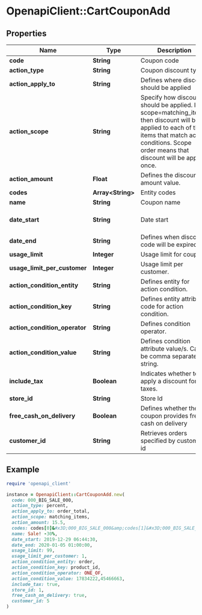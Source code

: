 # OpenapiClient::CartCouponAdd

## Properties

| Name | Type | Description | Notes |
| ---- | ---- | ----------- | ----- |
| **code** | **String** | Coupon code |  |
| **action_type** | **String** | Coupon discount type |  |
| **action_apply_to** | **String** | Defines where discount should be applied |  |
| **action_scope** | **String** | Specify how discount should be applied. If scope&#x3D;matching_items, then discount will be applied to each of the items that match action conditions. Scope order means that discount will be applied once. |  |
| **action_amount** | **Float** | Defines the discount amount value. |  |
| **codes** | **Array&lt;String&gt;** | Entity codes | [optional] |
| **name** | **String** | Coupon name | [optional] |
| **date_start** | **String** | Date start | [optional][default to &#39;now&#39;] |
| **date_end** | **String** | Defines when discount code will be expired. | [optional] |
| **usage_limit** | **Integer** | Usage limit for coupon. | [optional] |
| **usage_limit_per_customer** | **Integer** | Usage limit per customer. | [optional] |
| **action_condition_entity** | **String** | Defines entity for action condition. | [optional] |
| **action_condition_key** | **String** | Defines entity attribute code for action condition. | [optional] |
| **action_condition_operator** | **String** | Defines condition operator. | [optional] |
| **action_condition_value** | **String** | Defines condition attribute value/s. Can be comma separated string. | [optional] |
| **include_tax** | **Boolean** | Indicates whether to apply a discount for taxes. | [optional][default to false] |
| **store_id** | **String** | Store Id | [optional] |
| **free_cash_on_delivery** | **Boolean** | Defines whether the coupon provides free cash on delivery | [optional] |
| **customer_id** | **String** | Retrieves orders specified by customer id | [optional] |

## Example

```ruby
require 'openapi_client'

instance = OpenapiClient::CartCouponAdd.new(
  code: 000_BIG_SALE_000,
  action_type: percent,
  action_apply_to: order_total,
  action_scope: matching_items,
  action_amount: 15.5,
  codes: codes[0]&#x3D;000_BIG_SALE_000&amp;codes[1]&#x3D;000_BIG_SALE_001&amp;codes[2]&#x3D;000_BIG_SALE_002,
  name: Sale! -30%,
  date_start: 2019-12-29 06:44:30,
  date_end: 2020-01-05 01:00:00,
  usage_limit: 99,
  usage_limit_per_customer: 1,
  action_condition_entity: order,
  action_condition_key: product_id,
  action_condition_operator: ONE_OF,
  action_condition_value: 17834222,45466663,
  include_tax: true,
  store_id: 1,
  free_cash_on_delivery: true,
  customer_id: 5
)
```

